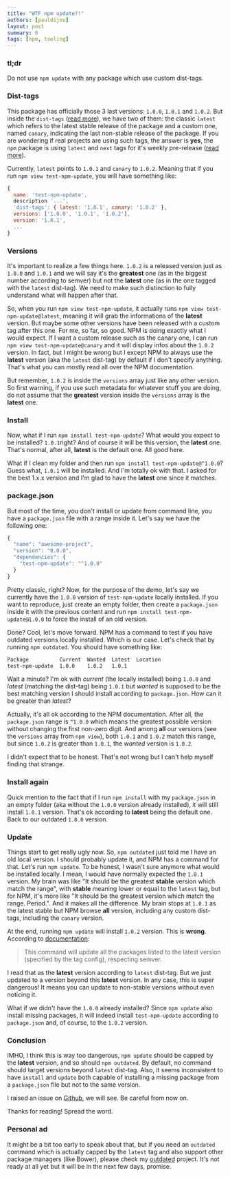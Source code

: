```yaml
---
title: "WTF npm update?!"
authors: [pauldijou]
layout: post
summary: 0
tags: [npm, tooling]
---
```


### tl;dr

Do not use `npm update` with any package which use custom dist-tags.

### Dist-tags

This package has officially those 3 last versions: `1.0.0`, `1.0.1` and `1.0.2`. But inside the `dist-tags` ([read more](https://docs.npmjs.com/cli/dist-tag)), we have two of them: the classic `latest` which refers to the latest stable release of the package and a custom one, named `canary`, indicating the last non-stable release of the package. If you are wondering if real projects are using such tags, the answer is **yes**, the `npm` package is using `latest` and `next` tags for it's weekly pre-release ([read more](https://github.com/npm/npm/wiki/Release-Process)).

Currently, `latest` points to `1.0.1` and `canary` to `1.0.2`. Meaning that if you run `npm view test-npm-update`, you will have something like:

~~~ javascript
{
  name: 'test-npm-update',
  description '...',
  'dist-tags': { latest: '1.0.1', canary: '1.0.2' },
  versions: ['1.0.0', '1.0.1', '1.0.2'],
  version: '1.0.1',
  ...
}
~~~

### Versions

It's important to realize a few things here. `1.0.2` is a released version just as `1.0.0` and `1.0.1` and we will say it's the **greatest** one (as in the biggest number according to semver) but not the **latest** one (as in the one tagged with the `latest` dist-tag). We need to make such distinction to fully understand what will happen after that.

So, when you run `npm view test-npm-update`, it actually runs `npm view test-npm-update@latest`, meaning it will grab the informations of the **latest** version. But maybe some other versions have been released with a custom tag after this one. For me, so far, so good. NPM is doing exactly what I would expect. If I want a custom release such as the canary one, I can run `npm view test-npm-update@canary` and it will display infos about the `1.0.2` version. In fact, but I might be wrong but I except NPM to always use the **latest** version (aka the `latest` dist-tag) by default if I don't specify anything. That's what you can mostly read all over the NPM documentation.

But remember, `1.0.2` is inside the `versions` array just like any other version. So first warning, if you use such metadata for whatever stuff you are doing, do not assume that the **greatest** version inside the `versions` array is the **latest** one.

### Install

Now, what if I run `npm install test-npm-update`? What would you expect to be installed? `1.0.1`right? And of course it will be this version, the **latest** one. That's normal, after all, **latest** is the default one. All good here.

What if I clean my folder and then run `npm install test-npm-update@^1.0.0`? Guess what, `1.0.1` will be installed. And I'm totally ok with that. I asked for the best 1.x.x version and I'm glad to have the **latest** one since it matches.

### package.json

But most of the time, you don't install or update from command line, you have a `package.json` file with a range inside it. Let's say we have the following one:

~~~ javascript
{
  "name": "awesome-project",
  "version": "0.0.0",
  "dependencies": {
    "test-npm-update": "^1.0.0"
  }
}
~~~

Pretty classic, right? Now, for the purpose of the demo, let's say we currently have the `1.0.0` version of `test-npm-update` locally installed. If you want to reproduce, just create an empty folder, then create a `package.json` inside it with the previous content and run `npm install test-npm-update@1.0.0` to force the install of an old version.

Done? Cool, let's move forward. NPM has a command to test if you have outdated versions locally installed. Which is our case. Let's check that by running `npm outdated`. You should have something like:

~~~ bash
Package          Current  Wanted  Latest  Location
test-npm-update  1.0.0    1.0.2   1.0.1
~~~

Wait a minute? I'm ok with *current* (the locally installed) being `1.0.0` and *latest* (matching the dist-tag) being `1.0.1` but *wanted* is supposed to be the best matching version I should install according to `package.json`. How can it be greater than *latest*?

Actually, it's all ok according to the NPM documentation. After all, the `package.json` range is `^1.0.0` which means the greatest possible version without changing the first non-zero digit. And among **all** our versions (see the `versions` array from `npm view`), both `1.0.1` and `1.0.2` match this range, but since `1.0.2` is greater than `1.0.1`, the *wanted* version is `1.0.2`.

I didn't expect that to be honest. That's not wrong but I can't help myself finding that strange.

### Install again

Quick mention to the fact that if I run `npm install` with my `package.json` in an empty folder (aka without the `1.0.0` version already installed), it will still install `1.0.1` version. That's ok according to **latest** being the default one. Back to our outdated `1.0.0` version.

### Update

Things start to get really ugly now. So, `npm outdated` just told me I have an old local version. I should probably update it, and NPM has a command for that. Let's run `npm update`. To be honest, I wasn't sure anymore what would be installed locally. I mean, I would have normally expected the `1.0.1` version. My brain was like "It should be the greatest **stable** version which match the range", with **stable** meaning lower or equal to the `latest` tag, but for NPM, it's more like "It should be the greatest version which match the range. Period.". And it makes all the difference. My brain stops at `1.0.1` as the latest stable but NPM browse **all** version, including any custom dist-tags, including the `canary` version.

At the end, running `npm update` will install `1.0.2` version. This is **wrong**. According to [documentation](https://docs.npmjs.com/cli/update):

> This command will update all the packages listed to the latest version (specified by the tag config), respecting semver.

I read that as the **latest** version according to `latest` dist-tag. But we just updated to a version beyond this **latest** version. In any case, this is super dangerous! It means you can update to non-stable versions without even noticing it.

What if we didn't have the `1.0.0` already installed? Since `npm update` also install missing packages, it will indeed install `test-npm-update` according to `package.json` and, of course, to the `1.0.2` version.

### Conclusion

IMHO, I think this is way too dangerous, `npm update` should be capped by the **latest** version, and so should `npm outdated`. By default, no command should target versions beyond `latest` dist-tag. Also, it seems inconsistent to have `install` and `update` both capable of installing a missing package from a `package.json` file but not to the same version.

I raised an issue on [Github](https://github.com/npm/npm/issues/8476), we will see. Be careful from now on.

Thanks for reading! Spread the word.

### Personal ad

It might be a bit too early to speak about that, but if you need an `outdated` command which is actually capped by the `latest` tag and also support other package managers (like Bower), please check my [outdated](https://github.com/pauldijou/outdated) project. It's not ready at all yet but it will be in the next few days, promise.
